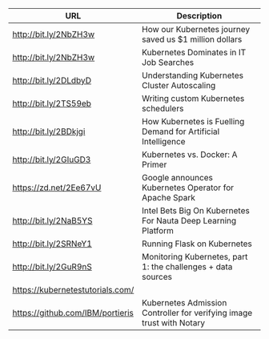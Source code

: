 URL | Description
---|----
http://bit.ly/2NbZH3w | How our Kubernetes journey saved us $1 million dollars
http://bit.ly/2NbZH3w | Kubernetes Dominates in IT Job Searches
http://bit.ly/2DLdbyD | Understanding Kubernetes Cluster Autoscaling
http://bit.ly/2TS59eb | Writing custom Kubernetes schedulers
http://bit.ly/2BDkjgi | How Kubernetes is Fuelling Demand for Artificial Intelligence
http://bit.ly/2GIuGD3 | Kubernetes vs. Docker: A Primer
https://zd.net/2Ee67vU | Google announces Kubernetes Operator for Apache Spark
http://bit.ly/2NaB5YS | Intel Bets Big On Kubernetes For Nauta Deep Learning Platform
http://bit.ly/2SRNeY1 | Running Flask on Kubernetes
http://bit.ly/2GuR9nS | Monitoring Kubernetes, part 1: the challenges + data sources
https://kubernetestutorials.com/ | 
https://github.com/IBM/portieris | Kubernetes Admission Controller for verifying image trust with Notary
